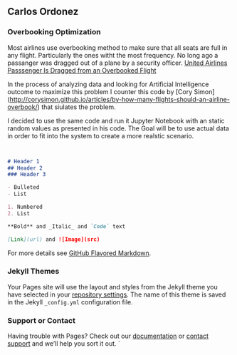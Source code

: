 ## Carlos Ordonez 

### Overbooking Optimization

Most airlines use overbooking method to make sure that all seats are full in any flight. Particularly the ones witht the most frequency. No long ago a passanger was dragged out of a plane by a security officer. [United Airlines Passsenger Is Dragged from an Overbooked Flight](https://www.nytimes.com/2017/04/10/business/united-flight-passenger-dragged.html)

In the process of analyzing data and looking for Artificial Intelligence outcome to maximize this problem I counter this code by [Cory Simon] (http://corysimon.github.io/articles/by-how-many-flights-should-an-airline-overbook/) that siulates the problem.

I decided to use the same code and run it Jupyter Notebook with an static random values as presented in his code. The Goal will be to use actual data in order to fit into the system to create a more realstic scenario. 


```markdown


# Header 1
## Header 2
### Header 3

- Bulleted
- List

1. Numbered
2. List

**Bold** and _Italic_ and `Code` text

[Link](url) and ![Image](src)
```

For more details see [GitHub Flavored Markdown](https://guides.github.com/features/mastering-markdown/).

### Jekyll Themes

Your Pages site will use the layout and styles from the Jekyll theme you have selected in your [repository settings](https://github.com/carordo/carlosaordonez.github.io/settings). The name of this theme is saved in the Jekyll `_config.yml` configuration file.

### Support or Contact

Having trouble with Pages? Check out our [documentation](https://help.github.com/categories/github-pages-basics/) or [contact support](https://github.com/contact) and we’ll help you sort it out.
`
